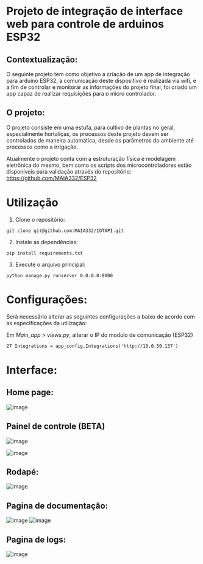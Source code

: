# Projeto de integração de interface web para controle de arduinos ESP32

## Contextualização:

O seguinte projeto tem como objetivo a criação de um app de integração para arduino ESP32, a comunicação deste dispositivo é realizada via wifi, e a fim de controlar e monitorar as informações do projeto final, foi criado um app capaz de realizar requisições para o micro controlador.

## O projeto:

O projeto consiste em uma estufa, para cultivo de plantas no geral, especialmente hortaliças, os processos deste projeto devem ser controlados de maneira automática, desde os parâmetros do ambiente até processos como a irrigação.

Atualmente o projeto conta com a estruturação física e modelagem eletrônica do mesmo, bem como os scripts dos microcontroladores estão disponíveis para validação através do repositório: https://github.com/MAIA332/ESP32

# Utilização

1. Clone o repositório:

```git clone git@github.com:MAIA332/IOTAPI.git```

2. Instale as dependências:

```pip install requirements.txt```

3. Execute o arquivo principal:

```python manage.py runserver 0.0.0.0:8000```

# Configurações:

Será necessário alterar as seguintes configurações a baixo de acordo com as especificações da utilização:

Em *Main_app* > *views.py*, alterar o IP do modulo de comunicação (ESP32)

```
27 Integrations = app_config.Integrations('http://10.0.50.137')
```

# Interface:

## Home page:

![image](https://github.com/MAIA332/IOTAPI/assets/67965680/4e94d288-aa9d-4973-9a78-0ca688452d2c)

## Painel de controle (BETA)

![image](https://github.com/MAIA332/IOTAPI/assets/67965680/4c022fc5-1acb-4a13-9b3f-5078ccaac4f7)


![image](https://github.com/MAIA332/IOTAPI/assets/67965680/65f6354c-be0d-4c3c-8a85-e915cf542b8b)



## Rodapé:

![image](https://github.com/MAIA332/IOTAPI/assets/67965680/c456497e-2a52-47a3-a51c-5fca7c8c2cec)

## Pagina de documentação:

![image](https://github.com/MAIA332/IOTAPI/assets/67965680/7483ecae-9ac2-47fd-a943-c195e63ee3c8)
![image](https://github.com/MAIA332/IOTAPI/assets/67965680/22d3fef5-457e-4428-97c5-e4ddb40052ea)

## Pagina de logs:

![image](https://github.com/MAIA332/IOTAPI/assets/67965680/1b7af48d-24e1-4cc3-864a-0784c2f76d93)




